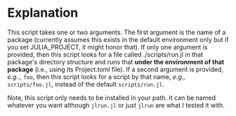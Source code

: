 # Explanation

This script takes one or two arguments.  The first argument is the name of a
package (currently assumes this exists in the default environment only but if
you set JULIA_PROJECT, it might honor that).  If only one argument is provided,
then this script looks for a file called ./scripts/run.jl in that package's
directory structure and runs that **under the environment of that package**
(i.e., using its Project.toml file).  If a second argument is provided, _e.g..,_
`foo`, then this script looks for a script by that name, _e.g.,_
`scripts/foo.jl`, instead of the default `scripts/run.jl`.

Note, this script only needs to be installed in your path.  It can be named
whatever you want although `jlrun.jl` or just `jlrun` are what I tested it with.